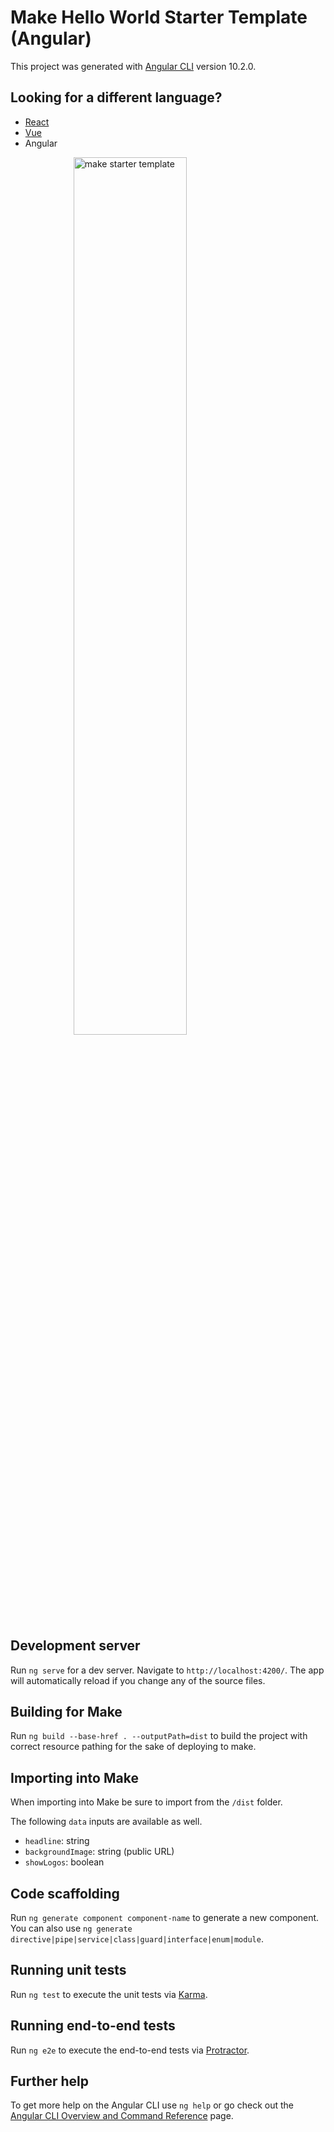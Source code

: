 # Make Hello World Starter Template (Angular)

This project was generated with [Angular CLI](https://github.com/angular/angular-cli) version 10.2.0.

## Looking for a different language?
- [React](https://github.com/Outfitio/make-hello-world-react-template)
- [Vue](https://github.com/Outfitio/make-hello-world-vue-template)
- Angular

<img src="https://files.outfit.io/media_library_items/236739/Screen%2520Shot%25202020-11-03%2520at%252010.33.28%2520am.png" style="width: 60%; margin: 0 auto; display: block;" alt="make starter template" />

## Development server

Run `ng serve` for a dev server. Navigate to `http://localhost:4200/`. The app will automatically reload if you change any of the source files.

## Building for Make

Run `ng build --base-href . --outputPath=dist` to build the project with correct resource pathing for the sake of deploying to make.

## Importing into Make

When importing into Make be sure to import from the `/dist` folder.

The following `data` inputs are available as well.

- `headline`: string
- `backgroundImage`: string (public URL)
- `showLogos`: boolean

## Code scaffolding

Run `ng generate component component-name` to generate a new component. You can also use `ng generate directive|pipe|service|class|guard|interface|enum|module`.

## Running unit tests

Run `ng test` to execute the unit tests via [Karma](https://karma-runner.github.io).

## Running end-to-end tests

Run `ng e2e` to execute the end-to-end tests via [Protractor](http://www.protractortest.org/).

## Further help

To get more help on the Angular CLI use `ng help` or go check out the [Angular CLI Overview and Command Reference](https://angular.io/cli) page.
